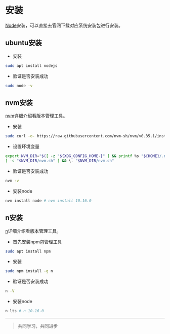 # 安装

[Node](https://nodejs.org/en/)安装，可以直接去官网下载对应系统安装包进行安装。

## ubuntu安装

* 安装

```bash
sudo apt install nodejs
```

* 验证是否安装成功

```bash
sudo node -v
```

## nvm安装

[nvm](https://github.com/nvm-sh/nvm)详细介绍看版本管理工具。

* 安装

```bash
sudo curl -o- https://raw.githubusercontent.com/nvm-sh/nvm/v0.35.1/install.sh | bash
```

* 设置环境变量

```bash
export NVM_DIR="$([ -z "${XDG_CONFIG_HOME-}" ] && printf %s "${HOME}/.nvm" || printf %s "${XDG_CONFIG_HOME}/nvm")"
[ -s "$NVM_DIR/nvm.sh" ] && \. "$NVM_DIR/nvm.sh"
```

* 验证是否安装成功

```bash
nvm -v
```

* 安装node

```bash
nvm install node # nvm install 10.16.0
```

## n安装

[n](https://github.com/tj/n)详细介绍看版本管理工具。

* 首先安装npm包管理工具

```bash
sudo apt install npm
```

* 安装

```bash
sudo npm install -g n
```

* 验证是否安装成功

```bash
n -V
```

* 安装node

```bash
n lts # n 10.16.0
```
___
> 共同学习，共同进步